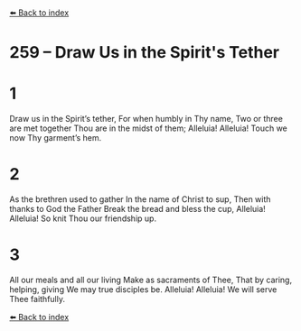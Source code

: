 [⬅️ Back to index](../README.md)

# 259 – Draw Us in the Spirit's Tether


# 1
Draw us in the Spirit’s tether,
For when humbly in Thy name,
Two or three are met together
Thou are in the midst of them;
Alleluia! Alleluia!
Touch we now Thy garment’s hem.

# 2
As the brethren used to gather
In the name of Christ to sup,
Then with thanks to God the Father
Break the bread and bless the cup,
Alleluia! Alleluia!
So knit Thou our friendship up.

# 3
All our meals and all our living
Make as sacraments of Thee,
That by caring, helping, giving
We may true disciples be.
Alleluia! Alleluia!
We will serve Thee faithfully.

[⬅️ Back to index](../README.md)
